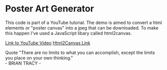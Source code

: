 # Poster Art Generator
This code is part of a YouTube tutorial. The demo is aimed to convert a html elements or "poster canvas" into a jpeg that can be downloaded. To make this happen I've used a JavaScript libary called html2canvas.

[Link to YouTube Video](https://www.youtube.com/watch?v=dPezJKcItuc&t=7s)
[Html2Canvas Link](https://html2canvas.hertzen.com/)

Quote
"There are no limits to what you can accomplish, except the limits you place on your own thinking." </br> - BRIAN TRACY -

